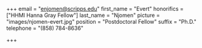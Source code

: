 +++
email = "enjomen@scripps.edu"
first_name = "Evert"
honorifics = ["HHMI Hanna Gray Fellow"]
last_name = "Njomen"
picture = "images/njomen-evert.jpg"
position = "Postdoctoral Fellow"
suffix = "Ph.D."
telephone = "(858) 784-8636"

+++
